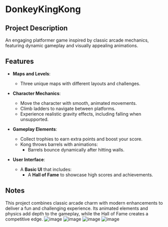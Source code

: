﻿# DonkeyKingKong

## Project Description
An engaging platformer game inspired by classic arcade mechanics, featuring dynamic gameplay and visually appealing animations.

## Features
- **Maps and Levels**:
  - Three unique maps with different layouts and challenges.
  
- **Character Mechanics**:
  - Move the character with smooth, animated movements.
  - Climb ladders to navigate between platforms.
  - Experience realistic gravity effects, including falling when unsupported.

- **Gameplay Elements**:
  - Collect trophies to earn extra points and boost your score.
  - Kong throws barrels with animations:
    - Barrels bounce dynamically after hitting walls.

- **User Interface**:
  - A **Basic UI** that includes:
    - A **Hall of Fame** to showcase high scores and achievements.

## Notes
This project combines classic arcade charm with modern enhancements to deliver a fun and challenging experience. Its animated elements and physics add depth to the gameplay, while the Hall of Fame creates a competitive edge.
![image](https://github.com/user-attachments/assets/daf51dc1-767a-49d7-b87f-7e6b9faa5b38)
![image](https://github.com/user-attachments/assets/8272a2c9-ed0c-40a7-a9d9-2adbc0a9a186)
![image](https://github.com/user-attachments/assets/96fa97ef-91f4-4f11-b816-2d715cd2d09b)
![image](https://github.com/user-attachments/assets/2767bfd1-9169-4572-b482-2d32605dd95b)


